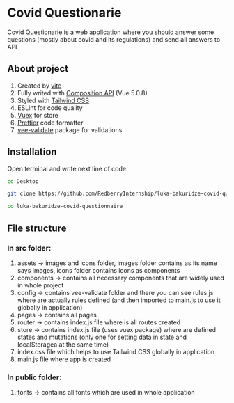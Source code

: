 # Covid Questionarie

Covid Questionarie is a web application where you should answer some questions (mostly about covid and its regulations) and send all answers to API

## About project

1. Created by [vite](https://vitejs.dev/guide/)
2. Fully writed with [Composition API](https://vuejs.org/guide/extras/composition-api-faq.html) (Vue 5.0.8)
3. Styled with [Tailwind CSS](https://tailwindcss.com/docs/installation)
4. ESLint for code quality
5. [Vuex](https://vuex.vuejs.org/installation.html) for store
6. [Prettier](https://prettier.io/docs/en/index.html) code formatter
7. [vee-validate](https://vee-validate.logaretm.com/v4/guide/overview/) package for validations

## Installation

Open terminal and write next line of code:

```sh
cd Desktop
```

```sh
git clone https://github.com/RedberryInternship/luka-bakuridze-covid-questionnaire.git
```

```sh
cd luka-bakuridze-covid-questionnaire
```

## File structure

### In src folder:

1. assets -> images and icons folder, images folder contains as its name says images, icons folder contains icons as components
2. components -> contains all necessary components that are widely used in whole project
3. config -> contains vee-validate folder and there you can see rules.js where are actually rules defined (and then imported to main.js to use it globally in application)
4. pages -> contains all pages
5. router -> contains index.js file where is all routes created
6. store -> contains index.js file (uses vuex package) where are defined states and mutations (only one for setting data in state and localStoragea at the same time)
7. index.css file which helps to use Tailwind CSS globally in application
8. main.js file where app is created

### In public folder:

1. fonts -> contains all fonts which are used in whole application
